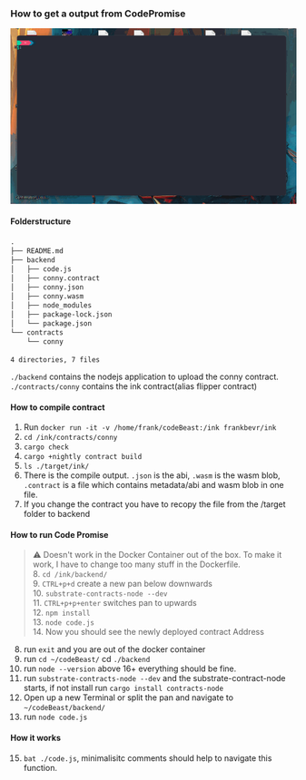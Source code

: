### How to get a output from CodePromise

![A short gif](./ShortGifCodePromise.gif)

#### Folderstructure

```
.
├── README.md
├── backend
│   ├── code.js
│   ├── conny.contract
│   ├── conny.json
│   ├── conny.wasm
│   ├── node_modules
│   ├── package-lock.json
│   └── package.json
└── contracts
    └── conny

4 directories, 7 files

```

`./backend` contains the nodejs application to upload the conny contract.
`./contracts/conny` contains the ink contract(alias flipper contract)

#### How to compile contract

1. Run `docker run -it -v /home/frank/codeBeast:/ink frankbevr/ink`
2. `cd /ink/contracts/conny`
3. `cargo check`
4. `cargo +nightly contract build`
5. `ls ./target/ink/`
6. There is the compile output. `.json` is the abi, `.wasm` is the wasm blob, `.contract` is a file which contains metadata/abi and wasm blob in one file.
7. If you change the contract you have to recopy the file from the /target folder to backend

#### How to run Code Promise

> ⚠️ Doesn't work in the Docker Container out of the box. To make it work, I have to change too many stuff in the Dockerfile.  
> 8. `cd /ink/backend/`  
> 9. `CTRL+p+d` create a new pan below downwards  
> 10. `substrate-contracts-node --dev`  
> 11. `CTRL+p+p+enter` switches pan to upwards  
> 12. `npm install`  
> 13. `node code.js`  
> 14. Now you should see the newly deployed contract Address

8. run `exit` and you are out of the docker container
9. run `cd ~/codeBeast/` cd `./backend`
10. run `node --version` above 16+ everything should be fine.
11. run `substrate-contracts-node --dev` and the substrate-contract-node starts, if not install run `cargo install contracts-node`
12. Open up a new Terminal or split the pan and navigate to `~/codeBeast/backend/`
13. run `node code.js`

#### How it works

15. `bat ./code.js`, minimalisitc comments should help to navigate this function.
